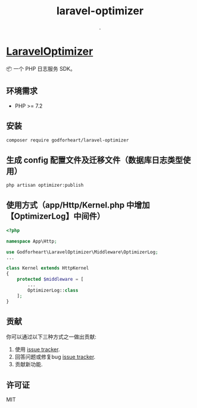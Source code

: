 <h1 align="center"> laravel-optimizer </h1>

<p align="center"> .</p>

# [LaravelOptimizer](https://www.juli-jianzhan.com)

📦 一个 PHP 日志服务 SDK。

## 环境需求

- PHP >= 7.2

## 安装

```bash
composer require godforheart/laravel-optimizer
```

## 生成 config 配置文件及迁移文件（数据库日志类型使用）
```bash
php artisan optimizer:publish
```

## 使用方式（app/Http/Kernel.php 中增加【OptimizerLog】中间件）
```php
<?php

namespace App\Http;

use Godforheart\LaravelOptimizer\Middleware\OptimizerLog;
...

class Kernel extends HttpKernel
{
    protected $middleware = [
        ...
        OptimizerLog::class
    ];
}

```


## 贡献

你可以通过以下三种方式之一做出贡献:

1. 使用 [issue tracker](https://github.com/godforheart/laravel-optimizer/issues).
2. 回答问题或修复bug [issue tracker](https://github.com/godforheart/laravel-optimizer/issues).
3. 贡献新功能.

## 许可证

MIT
